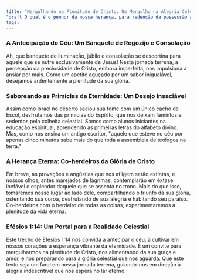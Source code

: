 ```yaml
---
title: "Mergulhando na Plenitude de Cristo: Um Mergulho na Alegria Celestial"
"draft O qual é o penhor da nossa herança, para redenção da possessão adquirida, para louvor da sua glória.": true
tags:
---
```

 ### A Antecipação do Céu: Um Banquete de Regozijo e Consolação

Ah, que banquete de iluminação, júbilo e consolação se descortina para aquele que se nutre exclusivamente de Jesus! Nesta jornada terrena, a percepção da preciosidade de Cristo, embora imperfeita, nos impulsiona a ansiar por mais. Como um apetite aguçado por um sabor inigualável, desejamos ardentemente a plenitude da sua glória.

 ### Saboreando as Primícias da Eternidade: Um Desejo Insaciável

Assim como Israel no deserto saciou sua fome com um único cacho de Escol, desfrutamos das primícias do Espírito, que nos deixam famintos e sedentos pela colheita celestial. Somos como alunos iniciantes na educação espiritual, aprendendo as primeiras letras do alfabeto divino. Mas, como nos ensina um antigo escritor, "aquele que esteve no céu por apenas cinco minutos sabe mais do que toda a assembleia de teólogos na terra."

 ### A Herança Eterna: Co-herdeiros da Glória de Cristo

Em breve, as provações e angústias que nos afligem serão extintas, e nossos olhos, antes marejados de lágrimas, contemplarão em êxtase inefável o esplendor daquele que se assenta no trono. Mais do que isso, tomaremos nosso lugar ao lado dele, compartilhando o triunfo da sua glória, ostentando sua coroa, desfrutando de sua alegria e habitando seu paraíso. Co-herdeiros com o herdeiro de todas as coisas, experimentaremos a plenitude da vida eterna.

 ### Efésios 1:14: Um Portal para a Realidade Celestial

Este trecho de  Efésios 1:14 nos convida a antecipar o céu, a cultivar em nossos corações a esperança vibrante da eternidade. É um convite para mergulharmos na plenitude de Cristo, nos alimentando da sua graça e amor, e nos preparando para a glória celestial que nos aguarda. Que este texto seja um farol em nossa jornada terrena, guiando-nos em direção à alegria indescritível que nos espera no lar eterno.
